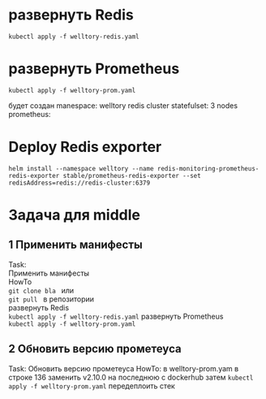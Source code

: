 # развернуть Redis

`kubectl apply -f welltory-redis.yaml`

# развернуть Prometheus

`kubectl apply -f welltory-prom.yaml`

будет создан 
manespace: welltory
redis cluster statefulset: 3 nodes
prometheus: 

# Deploy Redis exporter
`helm install --namespace welltory --name redis-monitoring-prometheus-redis-exporter stable/prometheus-redis-exporter --set redisAddress=redis://redis-cluster:6379`

# Задача для middle

## 1 Применить манифесты  
Task:  
Применить манифесты  
HowTo  
`git clone bla ` 
или  
`git pull `
в репозитории  
развернуть Redis  
`kubectl apply -f welltory-redis.yaml`
развернуть Prometheus  
`kubectl apply -f welltory-prom.yaml`

## 2 Обновить версию прометеуса
Task:
Обновить версию прометеуса
HowTo:
в welltory-prom.yam в строке 136 заменить v2.10.0 на последнюю с dockerhub
затем
`kubectl apply -f welltory-prom.yaml`
передеплоить стек

